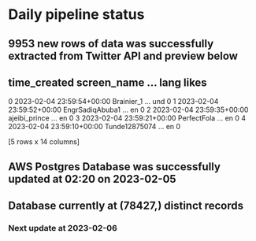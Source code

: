 # Daily pipeline status
## 9953 new rows of data was successfully extracted from Twitter API and preview below
##                time_created      screen_name  ... lang likes
0 2023-02-04 23:59:54+00:00       Brainier_1  ...  und     0
1 2023-02-04 23:59:52+00:00  EngrSadiqAbuba1  ...   en     0
2 2023-02-04 23:59:35+00:00    ajeibi_prince  ...   en     0
3 2023-02-04 23:59:21+00:00      PerfectFola  ...   en     0
4 2023-02-04 23:59:10+00:00    Tunde12875074  ...   en     0

[5 rows x 14 columns]
## AWS Postgres Database was successfully updated at  02:20 on 2023-02-05
## Database currently at (78427,) distinct records
### Next update at 2023-02-06
